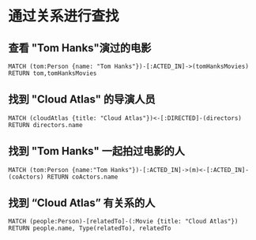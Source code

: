 
# 通过关系进行查找

## 查看 "Tom Hanks"演过的电影
```
MATCH (tom:Person {name: "Tom Hanks"})-[:ACTED_IN]->(tomHanksMovies) RETURN tom,tomHanksMovies
```

## 找到 "Cloud Atlas" 的导演人员
```
MATCH (cloudAtlas {title: "Cloud Atlas"})<-[:DIRECTED]-(directors) RETURN directors.name
```

## 找到 "Tom Hanks" 一起拍过电影的人
```
MATCH (tom:Person {name:"Tom Hanks"})-[:ACTED_IN]->(m)<-[:ACTED_IN]-(coActors) RETURN coActors.name
```
## 找到 “Cloud Atlas” 有关系的人
```
MATCH (people:Person)-[relatedTo]-(:Movie {title: "Cloud Atlas"}) RETURN people.name, Type(relatedTo), relatedTo
```


